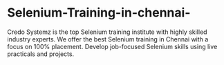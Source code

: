 # Selenium-Training-in-chennai-
Credo Systemz is the top Selenium training institute with highly skilled industry experts. We offer the best Selenium training in Chennai with a focus on 100% placement. Develop job-focused Selenium skills using live practicals and projects.
